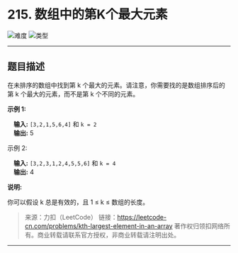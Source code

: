 # 215. 数组中的第K个最大元素

![难度](https://img.shields.io/badge/难度-中等-f0ad4e.svg?logo=leetcode&style=flat)  ![类型](https://img.shields.io/badge/类型-经典变形-violet.svg?style=flat)

---

## 题目描述

在未排序的数组中找到第 k 个最大的元素。请注意，你需要找的是数组排序后的第 k 个最大的元素，而不是第 k 个不同的元素。

**示例 1:**

&emsp;**输入:** `[3,2,1,5,6,4]` 和 `k = 2`  
&emsp;**输出:** 5

示例 2:

&emsp;**输入:** `[3,2,3,1,2,4,5,5,6]` 和 `k = 4`  
&emsp;**输出:** 4

**说明:**

你可以假设 k 总是有效的，且 1 ≤ k ≤ 数组的长度。

> 来源：力扣（LeetCode）
> 链接：https://leetcode-cn.com/problems/kth-largest-element-in-an-array
> 著作权归领扣网络所有。商业转载请联系官方授权，非商业转载请注明出处。

---
